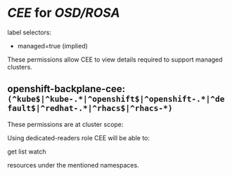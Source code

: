# *CEE* for *OSD/ROSA*
label selectors:

- managed=true (implied)

These permissions allow CEE to view details required to support managed clusters. 

## openshift-backplane-cee: `(^kube$|^kube-.*|^openshift$|^openshift-.*|^default$|^redhat-.*|^rhacs$|^rhacs-*)`

These permissions are at cluster scope:

Using dedicated-readers role CEE will be able to:

get 
list
watch

resources under the mentioned namespaces. 